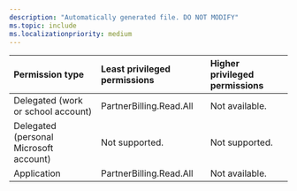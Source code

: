 ```yaml
---
description: "Automatically generated file. DO NOT MODIFY"
ms.topic: include
ms.localizationpriority: medium
---
```


|Permission type|Least privileged permissions|Higher privileged permissions|
|:---|:---|:---|
|Delegated (work or school account)|PartnerBilling.Read.All|Not available.|
|Delegated (personal Microsoft account)|Not supported.|Not supported.|
|Application|PartnerBilling.Read.All|Not available.|

